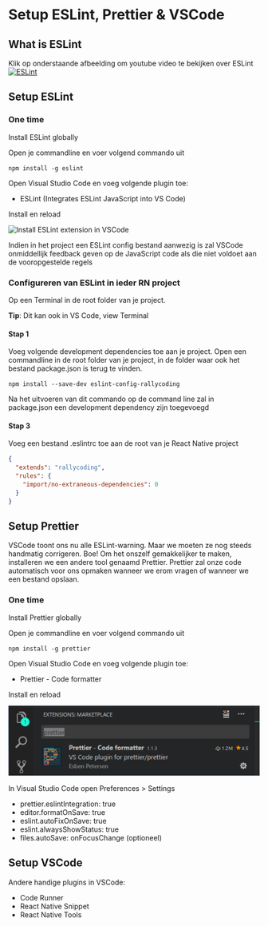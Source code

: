 # Setup ESLint, Prettier & VSCode

## What is ESLint

Klik op onderstaande afbeelding om youtube video te bekijken over ESLint
[![ESLint](https://img.youtube.com/vi/aWFwJVjfDlE/0.jpg)](https://www.youtube.com/watch?v=aWFwJVjfDlE)

## Setup ESLint

### One time

Install ESLint globally

Open je commandline en voer volgend commando uit

```
npm install -g eslint
```

Open Visual Studio Code en voeg volgende plugin toe:

- ESLint (Integrates ESLint JavaScript into VS Code)

Install en reload

![Install ESLint extension in VSCode](https://github.com/vives-reactnative/setup-vscode-eslint/blob/rallycodingconfig/images/eslintextension.gif "Install ESLint extension in VSCode")

Indien in het project een ESLint config bestand aanwezig is zal VSCode onmiddellijk feedback geven op de JavaScript code als die niet voldoet aan de vooropgestelde regels

### Configureren van ESLint in ieder RN project

Op een Terminal in de root folder van je project.

**Tip**: Dit kan ook in VS Code, view Terminal

#### Stap 1

Voeg volgende development dependencies toe aan je project. Open een commandline in de root folder van je project, in de folder waar ook het bestand package.json is terug te vinden.

```
npm install --save-dev eslint-config-rallycoding
```

Na het uitvoeren van dit commando op de command line zal in package.json een development dependency zijn toegevoegd

#### Stap 3

Voeg een bestand .eslintrc toe aan de root van je React Native project

```json
{
  "extends": "rallycoding",
  "rules": {
    "import/no-extraneous-dependencies": 0
  }
}
```

## Setup Prettier

VSCode toont ons nu alle ESLint-warning. Maar we moeten ze nog steeds handmatig corrigeren. Boe! Om het onszelf gemakkelijker te maken, installeren we een andere tool genaamd Prettier. Prettier zal onze code automatisch voor ons opmaken wanneer we erom vragen of wanneer we een bestand opslaan.

### One time

Install Prettier globally

Open je commandline en voer volgend commando uit

```
npm install -g prettier
```

Open Visual Studio Code en voeg volgende plugin toe:

- Prettier - Code formatter

Install en reload

![Install Prettier extension in VSCode](https://github.com/vives-reactnative/setup-vscode-eslint/blob/rallycodingconfig/images/prettier.png "Install Prettier extension in VSCode")

In Visual Studio Code open Preferences > Settings

- prettier.eslintIntegration: true
- editor.formatOnSave: true
- eslint.autoFixOnSave: true
- eslint.alwaysShowStatus: true
- files.autoSave: onFocusChange (optioneel)

## Setup VSCode

Andere handige plugins in VSCode:

- Code Runner
- React Native Snippet
- React Native Tools
